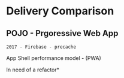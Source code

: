 # Delivery Comparison

## POJO - Prgoressive Web App
```
2017 - Firebase - precache

```

App Shell performance model - (PWA)

In need of a refactor*